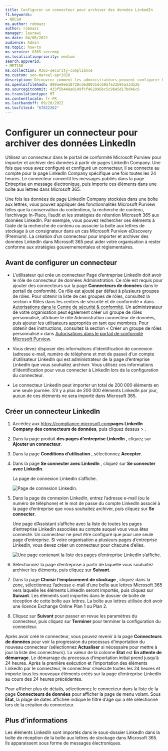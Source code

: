 ```yaml
---
title: Configurer un connecteur pour archiver des données LinkedIn
f1.keywords:
- NOCSH
ms.author: robmazz
author: robmazz
manager: laurawi
ms.date: 04/06/2022
audience: Admin
ms.topic: how-to
ms.service: O365-seccomp
ms.localizationpriority: medium
search.appverid:
- MET150
ms.collection: M365-security-compliance
ms.custom: seo-marvel-apr2020
description: Découvrez comment les administrateurs peuvent configurer & utiliser un connecteur natif pour importer des données à partir d’une page d’entreprise LinkedIn vers Microsoft 365.
ms.openlocfilehash: 890ae9e618728cded8035dc69afe23b95a33d526
ms.sourcegitcommit: 433f5b448a0149fcf462996bc5c9b45d17bd46c6
ms.translationtype: MT
ms.contentlocale: fr-FR
ms.lasthandoff: 09/20/2022
ms.locfileid: "67822262"
---
```

# <a name="set-up-a-connector-to-archive-linkedin-data"></a>Configurer un connecteur pour archiver des données LinkedIn

Utilisez un connecteur dans le portail de conformité Microsoft Purview pour importer et archiver des données à partir de pages LinkedIn Company. Une fois que vous avez configuré et configuré un connecteur, il se connecte au compte pour la page LinkedIn Company spécifique une fois toutes les 24 heures. Le connecteur convertit les messages publiés dans la page Entreprise en message électronique, puis importe ces éléments dans une boîte aux lettres dans Microsoft 365.

Une fois les données de page LinkedIn Company stockées dans une boîte aux lettres, vous pouvez appliquer des fonctionnalités Microsoft Purview telles que la conservation du contentieux, la recherche de contenu, l’archivage In-Place, l’audit et les stratégies de rétention Microsoft 365 aux données LinkedIn. Par exemple, vous pouvez rechercher ces éléments à l’aide de la recherche de contenu ou associer la boîte aux lettres de stockage à un consignateur dans un cas Microsoft Purview eDiscovery (Premium). La création d’un connecteur pour importer et archiver des données LinkedIn dans Microsoft 365 peut aider votre organisation à rester conforme aux stratégies gouvernementales et réglementaires.

## <a name="before-you-set-up-a-connector"></a>Avant de configurer un connecteur

- L’utilisateur qui crée un connecteur Page d’entreprise LinkedIn doit avoir le rôle de connecteur de données Administration. Ce rôle est requis pour ajouter des connecteurs sur la page **Connecteurs de données** dans le portail de conformité. Ce rôle est ajouté par défaut à plusieurs groupes de rôles. Pour obtenir la liste de ces groupes de rôles, consultez la section « Rôles dans les centres de sécurité et de conformité » dans [Autorisations dans le Centre de sécurité & conformité](../security/office-365-security/permissions-in-the-security-and-compliance-center.md#roles-in-the-security--compliance-center). Un administrateur de votre organisation peut également créer un groupe de rôles personnalisé, attribuer le rôle Administration connecteur de données, puis ajouter les utilisateurs appropriés en tant que membres. Pour obtenir des instructions, consultez la section « Créer un groupe de rôles personnalisé » dans [Autorisations dans le portail de conformité Microsoft Purview](microsoft-365-compliance-center-permissions.md#create-a-custom-role-group).

- Vous devez disposer des informations d’identification de connexion (adresse e-mail, numéro de téléphone et mot de passe) d’un compte d’utilisateur LinkedIn qui est administrateur de la page d’entreprise LinkedIn que vous souhaitez archiver. Vous utilisez ces informations d’identification pour vous connecter à LinkedIn lors de la configuration du connecteur.

- Le connecteur LinkedIn peut importer un total de 200 000 éléments en une seule journée. S’il y a plus de 200 000 éléments LinkedIn par jour, aucun de ces éléments ne sera importé dans Microsoft 365.

## <a name="create-a-linkedin-connector"></a>Créer un connecteur LinkedIn

1. Accédez aux <https://compliance.microsoft.com>**pages LinkedIn Company** **des connecteurs de données**, puis cliquez dessus > .

2. Dans la page produit **des pages d’entreprise LinkedIn** , cliquez sur **Ajouter un connecteur**.

3. Dans la page **Conditions d’utilisation** , sélectionnez **Accepter**.

4. Dans la page **Se connecter avec LinkedIn** , cliquez sur **Se connecter avec LinkedIn**.

   La page de connexion LinkedIn s’affiche.

   ![Page de connexion LinkedIn.](../media/LinkedInSigninPage.png)

5. Dans la page de connexion LinkedIn, entrez l’adresse e-mail (ou le numéro de téléphone) et le mot de passe du compte LinkedIn associé à la page d’entreprise que vous souhaitez archiver, puis cliquez sur **Se connecter**.

   Une page d’Assistant s’affiche avec la liste de toutes les pages d’entreprise LinkedIn associées au compte auquel vous vous êtes connecté. Un connecteur ne peut être configuré que pour une seule page d’entreprise. Si votre organisation a plusieurs pages d’entreprise LinkedIn, vous devez créer un connecteur pour chacune d’elles.

   ![Une page contenant la liste des pages d’entreprise LinkedIn s’affiche.](../media/LinkedInSelectCompanyPage.png)

6. Sélectionnez la page d’entreprise à partir de laquelle vous souhaitez archiver les éléments, puis cliquez sur **Suivant**.

7. Dans la page **Choisir l’emplacement de stockage** , cliquez dans la zone, sélectionnez l’adresse e-mail d’une boîte aux lettres Microsoft 365 vers laquelle les éléments LinkedIn seront importés, puis cliquez sur **Suivant**. Les éléments sont importés dans le dossier de boîte de réception de cette boîte aux lettres. La boîte aux lettres utilisée doit avoir une licence Exchange Online Plan 1 ou Plan 2.

8. Cliquez sur **Suivant** pour passer en revue les paramètres du connecteur, puis cliquez sur **Terminer** pour terminer la configuration du connecteur.

Après avoir créé le connecteur, vous pouvez revenir à la page **Connecteurs de données** pour voir la progression du processus d’importation du nouveau connecteur (sélectionnez **Actualiser** si nécessaire pour mettre à jour la liste des connecteurs). La valeur de la colonne **État** est **En attente de démarrage**. Le démarrage du processus d’importation initial prend jusqu’à 24 heures. Après la première exécution et l’importation des éléments LinkedIn par le connecteur, le connecteur s’exécute toutes les 24 heures et importe tous les nouveaux éléments créés sur la page d’entreprise LinkedIn au cours des 24 heures précédentes.

Pour afficher plus de détails, sélectionnez le connecteur dans la liste de la page **Connecteurs de données** pour afficher la page de menu volant. Sous **État**, la plage de dates affichée indique le filtre d’âge qui a été sélectionné lors de la création du connecteur.

## <a name="more-information"></a>Plus d’informations

Les éléments LinkedIn sont importés dans le sous-dossier LinkedIn dans la boîte de réception de la boîte aux lettres de stockage dans Microsoft 365. Ils apparaissent sous forme de messages électroniques.
